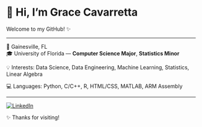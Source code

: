 # 👋 Hi, I’m Grace Cavarretta  

Welcome to my GitHub! ✨  

---

📍 Gainesville, FL  
🎓 University of Florida — **Computer Science Major**, **Statistics Minor**  

💡 Interests: Data Science, Data Engineering, Machine Learning, Statistics, Linear Algebra  

💻 Languages: Python, C/C++, R, HTML/CSS, MATLAB, ARM Assembly  

---

[![LinkedIn](https://img.shields.io/badge/-LinkedIn-0077B5?style=flat-square&logo=linkedin&logoColor=white)](https://www.linkedin.com/in/grace-cavarretta/)  

✨ Thanks for visiting!  

